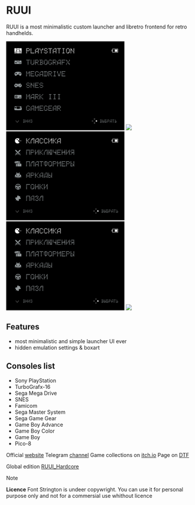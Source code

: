 # RUUI

RUUI is a most minimalistic custom launcher and libretro frontend for retro handhelds.

<img src="github/RUUI_main.png" width=320 /> <img src="github/RUUI_save_load.png" width=320 /> 
<img src="github/RUUI_main_kids.png" width=320 /> <img src="github/RUUI_main_kids.png" width=320 /> 
<img src="github/RUUI_options.png" width=320 /> 

## Features

- most minimalistic and simple launcher UI ever
- hidden emulation settings & boxart


## Consoles list

- Sony PlayStation
- TurboGrafx-16
- Sega Mega Drive
- SNES
- Famicom
- Sega Master System
- Sega Game Gear
- Game Boy Advance
- Game Boy Color
- Game Boy
- Pico-8

Official [website](https://yaremko.ru/fahrenheit)
Telegram [channel](https://t.me/tsztsr)
Game collections on [itch.io](https://tsztsr.itch.io/)
Page on [DTF](https://dtf.ru/id2373120)

Global edition [RUUI_Hardcore](https://github.com/lacosta990/Ru_UI/releases/tag/v1.0.0)

> [!NOTE]
> **Licence** Font Strington is undeer copywright. You can use it for personal purpose only and not for a commersial use whithout licence
